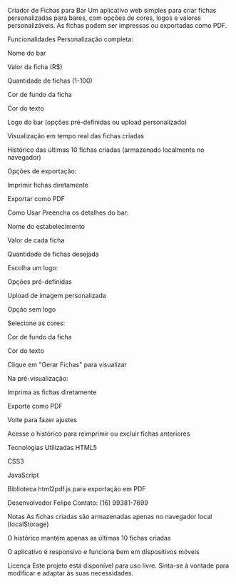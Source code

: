 Criador de Fichas para Bar
Um aplicativo web simples para criar fichas personalizadas para bares, com opções de cores, logos e valores personalizáveis. As fichas podem ser impressas ou exportadas como PDF.

Funcionalidades
Personalização completa:

Nome do bar

Valor da ficha (R$)

Quantidade de fichas (1-100)

Cor de fundo da ficha

Cor do texto

Logo do bar (opções pré-definidas ou upload personalizado)

Visualização em tempo real das fichas criadas

Histórico das últimas 10 fichas criadas (armazenado localmente no navegador)

Opções de exportação:

Imprimir fichas diretamente

Exportar como PDF

Como Usar
Preencha os detalhes do bar:

Nome do estabelecimento

Valor de cada ficha

Quantidade de fichas desejada

Escolha um logo:

Opções pré-definidas

Upload de imagem personalizada

Opção sem logo

Selecione as cores:

Cor de fundo da ficha

Cor do texto

Clique em "Gerar Fichas" para visualizar

Na pré-visualização:

Imprima as fichas diretamente

Exporte como PDF

Volte para fazer ajustes

Acesse o histórico para reimprimir ou excluir fichas anteriores

Tecnologias Utilizadas
HTML5

CSS3

JavaScript

Biblioteca html2pdf.js para exportação em PDF

Desenvolvedor
Felipe
Contato: (16) 99381-7699

Notas
As fichas criadas são armazenadas apenas no navegador local (localStorage)

O histórico mantém apenas as últimas 10 fichas criadas

O aplicativo é responsivo e funciona bem em dispositivos móveis

Licença
Este projeto está disponível para uso livre. Sinta-se à vontade para modificar e adaptar às suas necessidades.

